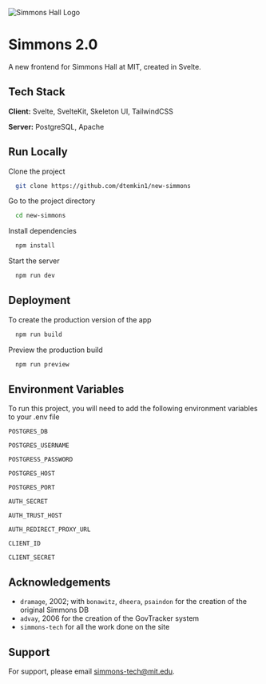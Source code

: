 ![Simmons Hall Logo](http://simmons.mit.edu/img/logo.png)

# Simmons 2.0

A new frontend for Simmons Hall at MIT, created in Svelte.

## Tech Stack

**Client:** Svelte, SvelteKit, Skeleton UI, TailwindCSS

**Server:** PostgreSQL, Apache

## Run Locally

Clone the project

```bash
  git clone https://github.com/dtemkin1/new-simmons
```

Go to the project directory

```bash
  cd new-simmons
```

Install dependencies

```bash
  npm install
```

Start the server

```bash
  npm run dev
```

## Deployment

To create the production version of the app

```bash
  npm run build
```

Preview the production build

```bash
  npm run preview
```

## Environment Variables

To run this project, you will need to add the following environment variables to your .env file

`POSTGRES_DB`

`POSTGRES_USERNAME`

`POSTGRESS_PASSWORD`

`POSTGRES_HOST`

`POSTGRES_PORT`

`AUTH_SECRET`

`AUTH_TRUST_HOST`

`AUTH_REDIRECT_PROXY_URL`

`CLIENT_ID`

`CLIENT_SECRET`

## Acknowledgements

- `dramage`, 2002; with `bonawitz`, `dheera`, `psaindon` for the creation of the original Simmons DB
- `advay`, 2006 for the creation of the GovTracker system
- `simmons-tech` for all the work done on the site

## Support

For support, please email simmons-tech@mit.edu.
